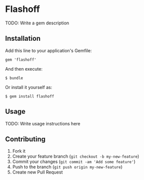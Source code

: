 # Flashoff

TODO: Write a gem description

## Installation

Add this line to your application's Gemfile:

    gem 'flashoff'

And then execute:

    $ bundle

Or install it yourself as:

    $ gem install flashoff

## Usage

TODO: Write usage instructions here

## Contributing

1. Fork it
2. Create your feature branch (`git checkout -b my-new-feature`)
3. Commit your changes (`git commit -am 'Add some feature'`)
4. Push to the branch (`git push origin my-new-feature`)
5. Create new Pull Request
